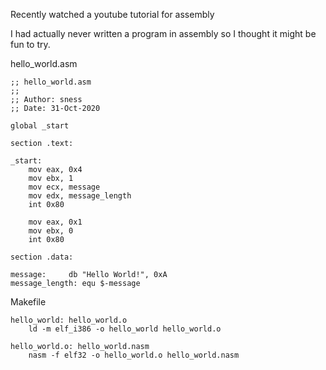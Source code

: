 Recently watched a youtube tutorial for assembly

I had actually never written a program in assembly so I thought it might be fun
to try.

hello_world.asm

    ;; hello_world.asm
    ;;
    ;; Author: sness
    ;; Date: 31-Oct-2020

    global _start

    section .text:

    _start:
        mov eax, 0x4
        mov ebx, 1
        mov ecx, message
        mov edx, message_length
        int 0x80

        mov eax, 0x1
        mov ebx, 0
        int 0x80

    section .data:

    message:     db "Hello World!", 0xA
    message_length: equ $-message


Makefile

    hello_world: hello_world.o
        ld -m elf_i386 -o hello_world hello_world.o

    hello_world.o: hello_world.nasm
        nasm -f elf32 -o hello_world.o hello_world.nasm
